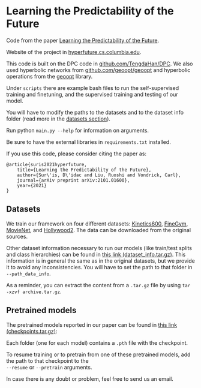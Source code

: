 # Learning the Predictability of the Future

Code from the paper [Learning the Predictability of the Future](https://arxiv.org/abs/2101.01600).

Website of the project in [hyperfuture.cs.columbia.edu](https://hyperfuture.cs.columbia.edu).

This code is built on the DPC code in [github.com/TengdaHan/DPC](https://github.com/TengdaHan/DPC).
We also used hyperbolic networks from [github.com/geoopt/geoopt](https://github.com/geoopt/geoopt) and hyperbolic
operations from the [geoopt](https://github.com/geoopt/geoopt) library.

Under `scripts` there are example bash files to run the self-supervised training and finetuning, and the 
supervised training and testing of our model.

You will have to modify the paths to the datasets and to the dataset info folder (read more in the 
[datasets section](#datasets)).

Run python `main.py --help` for information on arguments.

Be sure to have the external libraries in `requirements.txt` installed.

If you use this code, please consider citing the paper as:

```
@article{suris2021hyperfuture,
    title={Learning the Predictability of the Future},
    author={Sur\'is, D\'idac and Liu, Ruoshi and Vondrick, Carl},
    journal={arXiv preprint arXiv:2101.01600},
    year={2021}
}
```

## Datasets

We train our framework on four different datasets: [Kinetics600](https://deepmind.com/research/open-source/kinetics), 
[FineGym](https://sdolivia.github.io/FineGym/), [MovieNet](http://movienet.site), and 
[Hollywood2](https://www.di.ens.fr/~laptev/actions/hollywood2/). The data can be downloaded from the original sources.

Other dataset information necessary to run our models (like train/test splits and class hierarchies) can be found in 
[this link (dataset_info.tar.gz)](https://hyperfuture.cs.columbia.edu/dataset_info.tar.gz). This information is in
general the same as in the original datasets, but we provide it to avoid any inconsistencies. You will have to set the 
path to that folder in `--path_data_info`.

As a reminder, you can extract the content from a `.tar.gz` file by using `tar -xzvf archive.tar.gz`.

## Pretrained models

The pretrained models reported in our paper can be found in 
[this link (checkpoints.tar.gz)](https://hyperfuture.cs.columbia.edu/checkpoints.tar.gz):

Each folder (one for each model) contains a `.pth` file with the checkpoint.

To resume training or to pretrain from one of these pretrained models, add the path to that checkpoint to the  
`--resume` or `--pretrain` arguments.

In case there is any doubt or problem, feel free to send us an email.

